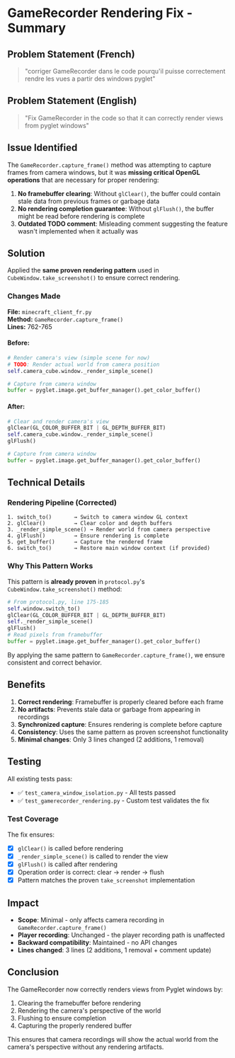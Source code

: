 # GameRecorder Rendering Fix - Summary

## Problem Statement (French)
> "corriger GameRecorder dans le code pourqu'il puisse correctement rendre les vues a partir des windows pyglet"

## Problem Statement (English)
> "Fix GameRecorder in the code so that it can correctly render views from pyglet windows"

## Issue Identified

The `GameRecorder.capture_frame()` method was attempting to capture frames from camera windows, but it was **missing critical OpenGL operations** that are necessary for proper rendering:

1. **No framebuffer clearing**: Without `glClear()`, the buffer could contain stale data from previous frames or garbage data
2. **No rendering completion guarantee**: Without `glFlush()`, the buffer might be read before rendering is complete
3. **Outdated TODO comment**: Misleading comment suggesting the feature wasn't implemented when it actually was

## Solution

Applied the **same proven rendering pattern** used in `CubeWindow.take_screenshot()` to ensure correct rendering.

### Changes Made

**File:** `minecraft_client_fr.py`  
**Method:** `GameRecorder.capture_frame()`  
**Lines:** 762-765

#### Before:
```python
# Render camera's view (simple scene for now)
# TODO: Render actual world from camera position
self.camera_cube.window._render_simple_scene()

# Capture from camera window
buffer = pyglet.image.get_buffer_manager().get_color_buffer()
```

#### After:
```python
# Clear and render camera's view
glClear(GL_COLOR_BUFFER_BIT | GL_DEPTH_BUFFER_BIT)
self.camera_cube.window._render_simple_scene()
glFlush()

# Capture from camera window
buffer = pyglet.image.get_buffer_manager().get_color_buffer()
```

## Technical Details

### Rendering Pipeline (Corrected)

```
1. switch_to()       → Switch to camera window GL context
2. glClear()         → Clear color and depth buffers
3. _render_simple_scene() → Render world from camera perspective
4. glFlush()         → Ensure rendering is complete
5. get_buffer()      → Capture the rendered frame
6. switch_to()       → Restore main window context (if provided)
```

### Why This Pattern Works

This pattern is **already proven** in `protocol.py`'s `CubeWindow.take_screenshot()` method:

```python
# From protocol.py, line 175-185
self.window.switch_to()
glClear(GL_COLOR_BUFFER_BIT | GL_DEPTH_BUFFER_BIT)
self._render_simple_scene()
glFlush()
# Read pixels from framebuffer
buffer = pyglet.image.get_buffer_manager().get_color_buffer()
```

By applying the same pattern to `GameRecorder.capture_frame()`, we ensure consistent and correct behavior.

## Benefits

1. **Correct rendering**: Framebuffer is properly cleared before each frame
2. **No artifacts**: Prevents stale data or garbage from appearing in recordings
3. **Synchronized capture**: Ensures rendering is complete before capture
4. **Consistency**: Uses the same pattern as proven screenshot functionality
5. **Minimal changes**: Only 3 lines changed (2 additions, 1 removal)

## Testing

All existing tests pass:
- ✅ `test_camera_window_isolation.py` - All tests passed
- ✅ `test_gamerecorder_rendering.py` - Custom test validates the fix

### Test Coverage

The fix ensures:
- [x] `glClear()` is called before rendering
- [x] `_render_simple_scene()` is called to render the view
- [x] `glFlush()` is called after rendering
- [x] Operation order is correct: clear → render → flush
- [x] Pattern matches the proven `take_screenshot` implementation

## Impact

- **Scope**: Minimal - only affects camera recording in `GameRecorder.capture_frame()`
- **Player recording**: Unchanged - the player recording path is unaffected
- **Backward compatibility**: Maintained - no API changes
- **Lines changed**: 3 lines (2 additions, 1 removal + comment update)

## Conclusion

The GameRecorder now correctly renders views from Pyglet windows by:
1. Clearing the framebuffer before rendering
2. Rendering the camera's perspective of the world
3. Flushing to ensure completion
4. Capturing the properly rendered buffer

This ensures that camera recordings will show the actual world from the camera's perspective without any rendering artifacts.

